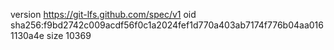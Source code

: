 version https://git-lfs.github.com/spec/v1
oid sha256:f9bd2742c009acdf56f0c1a2024fef1d770a403ab7174f776b04aa0161130a4e
size 10369
